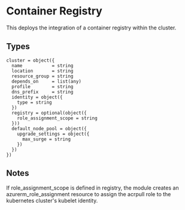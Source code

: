 # Container Registry

This deploys the integration of a container registry within the cluster.

## Types

```hcl
cluster = object({
  name           = string
  location       = string
  resource_group = string
  depends_on     = list(any)
  profile        = string
  dns_prefix     = string
  identity = object({
    type = string
  })
  registry = optional(object({
    role_assignment_scope = string
  }))
  default_node_pool = object({
    upgrade_settings = object({
      max_surge = string
    })
  })
})
```

## Notes

If role_assignment_scope is defined in registry, the module creates an azurerm_role_assignment resource to assign the acrpull role to the kubernetes cluster's kubelet identity.
